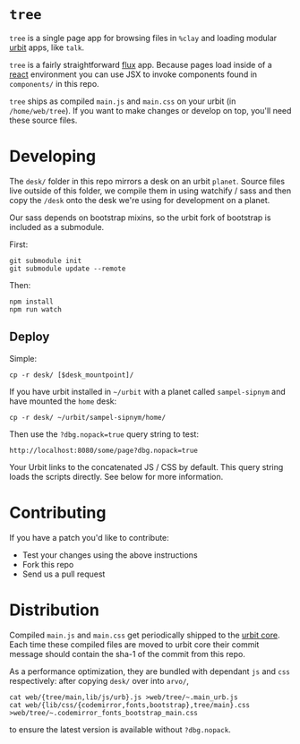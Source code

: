# `tree`

`tree` is a single page app for browsing files in `%clay` and loading modular [urbit](http://github.com/urbit/urbit) apps, like `talk`.

`tree` is a fairly straightforward [flux](https://facebook.github.io/flux/) app.  Because pages load inside of a [react](https://facebook.github.io/react/) environment you can use JSX to invoke components found in `components/` in this repo.

`tree` ships as compiled `main.js` and `main.css` on your urbit (in `/home/web/tree`).  If you want to make changes or develop on top, you'll need these source files.

# Developing

The `desk/` folder in this repo mirrors a desk on an urbit `planet`.  Source files live outside of this folder, we compile them in using watchify / sass and then copy the `/desk` onto the desk we're using for development on a planet.

Our sass depends on bootstrap mixins, so the urbit fork of bootstrap is included as a submodule.

First:

```
git submodule init
git submodule update --remote
```

Then:

```
npm install
npm run watch
```

## Deploy

Simple:

`cp -r desk/ [$desk_mountpoint]/`

If you have urbit installed in `~/urbit` with a planet called `sampel-sipnym` and have mounted the `home` desk:

`cp -r desk/ ~/urbit/sampel-sipnym/home/`

Then use the `?dbg.nopack=true` query string to test:

`http://localhost:8080/some/page?dbg.nopack=true`

Your Urbit links to the concatenated JS / CSS by default.  This query string loads the scripts directly.  See below for more information.

# Contributing

If you have a patch you'd like to contribute:

- Test your changes using the above instructions
- Fork this repo
- Send us a pull request

# Distribution

Compiled `main.js` and `main.css` get periodically shipped to the [urbit core](http://github.com/urbit/urbit).  Each time these compiled files are moved to urbit core their commit message should contain the sha-1 of the commit from this repo.  

As a performance optimization, they are bundled with dependant `js` and `css` respectively: after copying `desk/` over into `arvo/`,

```
cat web/{tree/main,lib/js/urb}.js >web/tree/~.main_urb.js
cat web/{lib/css/{codemirror,fonts,bootstrap},tree/main}.css >web/tree/~.codemirror_fonts_bootstrap_main.css
```

to ensure the latest version is available without `?dbg.nopack`.
